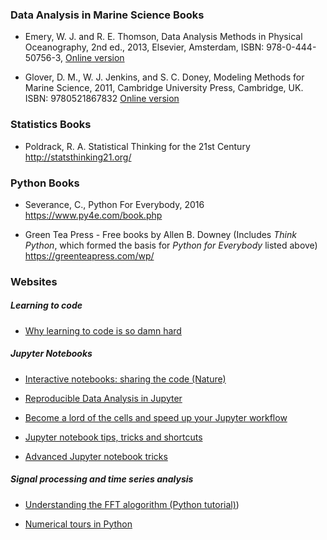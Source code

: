 ### Data Analysis in Marine Science Books 

* Emery, W. J. and R. E. Thomson, Data Analysis Methods in Physical Oceanography, 2nd ed., 2013, Elsevier, Amsterdam, ISBN:  978-0-444-50756-3, [Online version](http://www.sciencedirect.com/science/book/9780444507563)

* Glover, D. M., W. J. Jenkins, and S. C. Doney, Modeling Methods for Marine Science, 2011, Cambridge University Press, Cambridge, UK. ISBN: 9780521867832 [Online version](https://www.cambridge.org/core/books/modeling-methods-for-marine-science/1CA8D3CB705B23A32D97547D4327EC57)

### Statistics Books

* Poldrack, R. A. Statistical Thinking for the 21st Century http://statsthinking21.org/

### Python Books

* Severance, C., Python For Everybody, 2016 https://www.py4e.com/book.php

* Green Tea Press - Free books by Allen B. Downey (Includes *Think Python*,  which formed the basis for *Python for Everybody* listed above) https://greenteapress.com/wp/

### Websites 

##### Learning to code

* [Why learning to code is so damn hard](https://www.thinkful.com/blog/why-learning-to-code-is-so-damn-hard/)

##### Jupyter Notebooks

* [Interactive notebooks: sharing the code (Nature)](https://www.nature.com/news/interactive-notebooks-sharing-the-code-1.16261)

* [Reproducible Data Analysis in Jupyter](https://jakevdp.github.io/blog/2017/03/03/reproducible-data-analysis-in-jupyter/)

* [Become a lord of the cells and speed up your Jupyter workflow](http://www.datadependence.com/2017/02/speed-up-jupyter-notebook-workflow/)

* [Jupyter notebook tips, tricks and shortcuts](https://www.dataquest.io/blog/jupyter-notebook-tips-tricks-shortcuts/)

* [Advanced Jupyter notebook tricks](https://blog.dominodatalab.com/lesser-known-ways-of-using-notebooks/)

##### Signal processing and time series analysis

* [Understanding the FFT alogorithm (Python tutorial)](https://jakevdp.github.io/blog/2013/08/28/understanding-the-fft/))

* [Numerical tours in Python](http://www.numerical-tours.com/python/)
